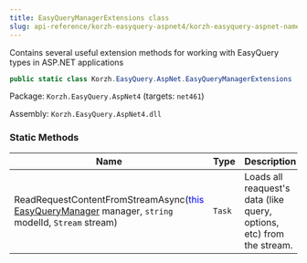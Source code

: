 ```yaml
---
title: EasyQueryManagerExtensions class
slug: api-reference/korzh-easyquery-aspnet4/korzh-easyquery-aspnet-namespace/easyquerymanagerextensions-class
---
```


Contains several useful extension methods for working with EasyQuery types in ASP.NET applications
```csharp
public static class Korzh.EasyQuery.AspNet.EasyQueryManagerExtensions

```
Package: `Korzh.EasyQuery.AspNet4` (targets: `net461`)

Assembly: `Korzh.EasyQuery.AspNet4.dll`

### Static Methods

| Name | Type | Description | 
| --- | --- | --- | 
| ReadRequestContentFromStreamAsync(<span style='color: blue'>this</span> [EasyQueryManager](//easyquery/docs/api-reference/korzh-easyquery/korzh-easyquery-services-namespace/easyquerymanager-class) manager, `string` modelId, `Stream` stream) | `Task` | Loads all reaquest's data (like query, options, etc) from the stream. |